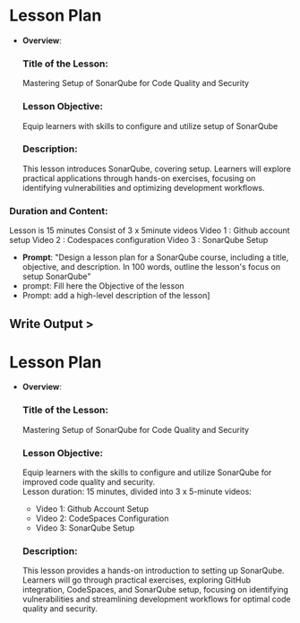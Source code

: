 # Lesson Plan

- **Overview**: 
  ### **Title of the Lesson:**  
  Mastering Setup of  SonarQube for Code Quality and Security

  ### **Lesson Objective:**  
  Equip learners with skills to configure and utilize setup of SonarQube 

  
  ### **Description:**  
  This lesson introduces SonarQube, covering setup. Learners will explore practical applications through hands-on exercises, focusing on identifying vulnerabilities and optimizing development workflows.

### **Duration and Content:**  
  
  Lesson is 15 minutes
  Consist of 3 x 5minute videos 
  Video 1 : Github account setup
  Video 2 : Codespaces configuration
  Video 3 : SonarQube Setup

- **Prompt**: "Design a lesson plan for a SonarQube course, including a title, objective, and description. In 100 words, outline the lesson's focus on setup SonarQube"
- prompt:  Fill here the Objective of the lesson
- Prompt: add a high-level description of the lesson]

## Write Output >


# Lesson Plan

- **Overview**:  
  ### **Title of the Lesson:**  
  Mastering Setup of SonarQube for Code Quality and Security  

  ### **Lesson Objective:**  
  Equip learners with the skills to configure and utilize SonarQube for improved code quality and security.  
  Lesson duration: 15 minutes, divided into 3 x 5-minute videos:  
  - Video 1: Github Account Setup  
  - Video 2: CodeSpaces Configuration  
  - Video 3: SonarQube Setup  

  ### **Description:**  
  This lesson provides a hands-on introduction to setting up SonarQube. Learners will go through practical exercises, exploring GitHub integration, CodeSpaces, and SonarQube setup, focusing on identifying vulnerabilities and streamlining development workflows for optimal code quality and security.
